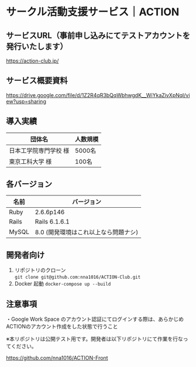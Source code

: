# サークル活動支援サービス｜ACTION

## サービスURL（事前申し込みにてテストアカウントを発行いたします）
https://action-club.jp/

## サービス概要資料
https://drive.google.com/file/d/1Z2R4qR3bQqWbhwgdK__WiYkaZivXpNql/view?usp=sharing

## 導入実績
| 団体名 | 人数規模 |
| ---- | ---- |
| 日本工学院専門学校 様  | 5000名 |
| 東京工科大学 様  | 100名 |

## 各バージョン
| 名前 | バージョン |
| ---- | ---- |
| Ruby  | 2.6.6p146 |
| Rails | Rails 6.1.6.1 |
| MySQL | 8.0 (開発環境はこれ以上なら問題ナシ) | 

## 開発者向け

1. リポジトリのクローン   
`git clone git@github.com:nna1016/ACTION-Club.git`
2. Docker 起動
`docker-compose up --build`

## 注意事項
・Google Work Space のアカウント認証にてログインする際は、あらかじめACTIONのアカウント作成をした状態で行うこと

※本リポジトリは公開テスト用です。開発者は以下リポジトリにて作業を行なってください。

https://github.com/nna1016/ACTION-Front
